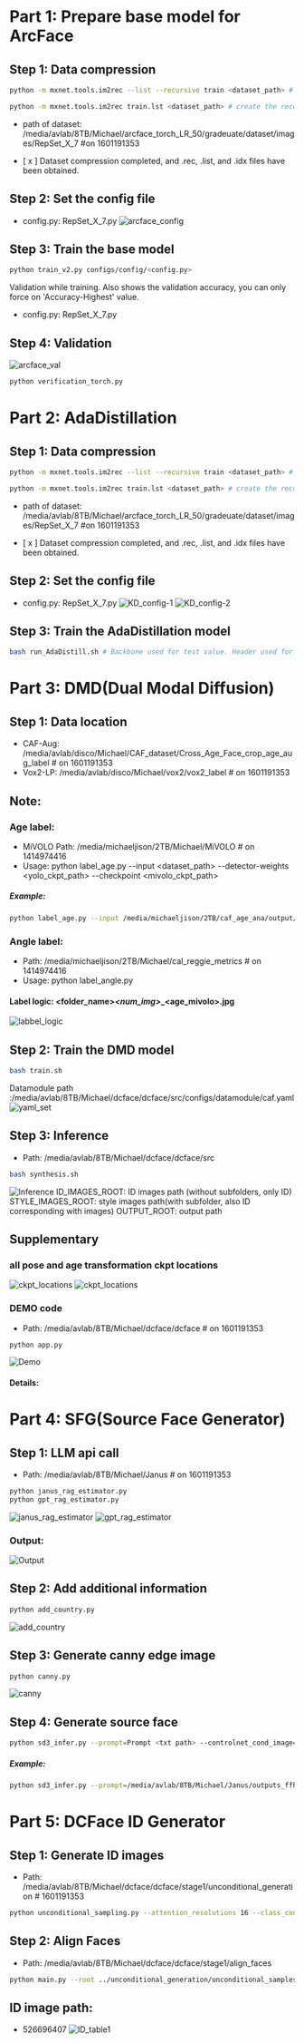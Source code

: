 # Part 1: Prepare base model for ArcFace
## Step 1: Data compression
```bash
python -m mxnet.tools.im2rec --list --recursive train <dataset_path> # list the images in the dataset

python -m mxnet.tools.im2rec train.lst <dataset_path> # create the record file
```
- path of dataset: /media/avlab/8TB/Michael/arcface_torch_LR_50/gradeuate/dataset/images/RepSet_X_7 #on 1601191353
* [ x ] Dataset compression completed, and .rec, .list, and .idx files have been obtained.

## Step 2: Set the config file
- config.py: RepSet_X_7.py
![arcface_config](arcface_config.png)
## Step 3: Train the base model
```bash
python train_v2.py configs/config/<config.py>
```
Validation while training. Also shows the validation accuracy, you can only force on 'Accuracy-Highest' value.

- config.py: RepSet_X_7.py
## Step 4: Validation
![arcface_val](arcface_val.png)
```bash
python verification_torch.py
```
# Part 2: AdaDistillation
## Step 1: Data compression
```bash
python -m mxnet.tools.im2rec --list --recursive train <dataset_path> # list the images in the dataset

python -m mxnet.tools.im2rec train.lst <dataset_path> # create the record file
```
- path of dataset: /media/avlab/8TB/Michael/arcface_torch_LR_50/gradeuate/dataset/images/RepSet_X_7 #on 1601191353
* [ x ] Dataset compression completed, and .rec, .list, and .idx files have been obtained.
## Step 2: Set the config file
- config.py: RepSet_X_7.py
![KD_config-1](KD_config-1.png)
![KD_config-2](KD_config-2.png)
## Step 3: Train the AdaDistillation model
```bash
bash run_AdaDistill.sh # Backbone used for test value. Header used for train resume.
```
# Part 3: DMD(Dual Modal Diffusion)
## Step 1: Data location
- CAF-Aug: /media/avlab/disco/Michael/CAF_dataset/Cross_Age_Face_crop_age_aug_label # on 1601191353
- Vox2-LP: /media/avlab/disco/Michael/vox2/vox2_label # on 1601191353
## Note:
### Age label:
- MiVOLO Path: /media/michaeljison/2TB/Michael/MiVOLO # on 1414974416
- Usage: python label_age.py --input <dataset_path> --detector-weights <yolo_ckpt_path> --checkpoint <mivolo_ckpt_path>
##### Example:
```bash
python label_age.py --input /media/michaeljison/2TB/caf_age_ana/output/caf_50-69 --detector-weights /media/michaeljison/2TB/Michael/MiVOLO/models/yolov8x_person_face.pt --checkpoint /media/michaeljison/2TB/Michael/MiVOLO/models/mivolo_imbd.pth.tar
```
### Angle label:
- Path: /media/michaeljison/2TB/Michael/cal_reggie_metrics # on 1414974416
- Usage: python label_angle.py
#### Label logic: <folder_name>_<num_img>_<yaw>_<age_mivolo>.jpg
![labbel_logic](label_logic.png)
## Step 2: Train the DMD model
```bash
bash train.sh 
```
Datamodule path :/media/avlab/8TB/Michael/dcface/dcface/src/configs/datamodule/caf.yaml
![yaml_set](yaml_set.png)

## Step 3: Inference
- Path: /media/avlab/8TB/Michael/dcface/dcface/src
```bash
bash synthesis.sh
```
![Inference](dcface_inference.png)
ID_IMAGES_ROOT: ID images path (without subfolders, only ID)
STYLE_IMAGES_ROOT: style images path(with subfolder, also ID corresponding with images) 
OUTPUT_ROOT: output path

## Supplementary
### all pose and age transformation ckpt locations
![ckpt_locations](ckpt_locations.png)
![ckpt_locations](ckpt_locations-2.png)
### DEMO code
- Path: /media/avlab/8TB/Michael/dcface/dcface # on 1601191353
```bash
python app.py
```
![Demo](dcface_demo.png)
#### Details:

# Part 4: SFG(Source Face Generator)
## Step 1: LLM api call
- Path: /media/avlab/8TB/Michael/Janus # on 1601191353
```bash
python janus_rag_estimator.py
python gpt_rag_estimator.py
```
![janus_rag_estimator](janus_rag_estimator.png)
![gpt_rag_estimator](gpt_rag_estimator.png)
### Output:
![Output](prompt_output.png)
## Step 2: Add additional information
```bash
python add_country.py
```
![add_country](add_country.png)
## Step 3: Generate canny edge image
```bash
python canny.py
```
![canny](canny.png)
## Step 4: Generate source face
```bash
python sd3_infer.py --prompt=Prompt <txt path> --controlnet_cond_image=<mapped canny image path> --controlnet_ckpt=controlnet<weight path> --out_dir=<output path> 
```
##### Example:
```bash
python sd3_infer.py --prompt=/media/avlab/8TB/Michael/Janus/outputs_ffhq/predictions_random_country.txt --controlnet_cond_image=/media/avlab/8TB/Michael/sd3.5/ffhq_val_canny --controlnet_ckpt=models/sd3.5_large_controlnet_canny.safetensors --out_dir=outputs/sd3.5_large_canny
```
# Part 5: DCFace ID Generator
## Step 1: Generate ID images
 - Path: /media/avlab/8TB/Michael/dcface/dcface/stage1/unconditional_generation # 1601191353
```bash
python unconditional_sampling.py --attention_resolutions 16 --class_cond False --diffusion_steps 1000 --num_samples 16 --batch_size 8 --image_size 256 --learn_sigma True --noise_schedule linear --num_channels 128 --num_head_channels 64 --num_res_blocks 1 --resblock_updown True --use_fp16 False --use_scale_shift_norm True --timestep_respacing 100 --down_N 32 --range_t 20 --save_dir unconditional_samples
```
## Step 2: Align Faces
 - Path: /media/avlab/8TB/Michael/dcface/dcface/stage1/align_faces
```bash
python main.py --root ../unconditional_generation/unconditional_samples --save_root ../unconditional_generation/unconditional_samples_aligned
```
## ID image path:
 - 526696407
![ID_table1](id_table1.png)